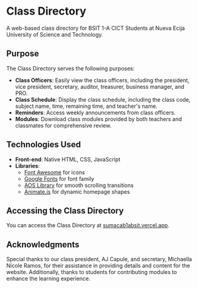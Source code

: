 # Class Directory

A web-based class directory for BSIT 1-A CICT Students at Nueva Ecija University of Science and Technology.

## Purpose

The Class Directory serves the following purposes:

- **Class Officers**: Easily view the class officers, including the president, vice president, secretary, auditor, treasurer, business manager, and PRO.
- **Class Schedule**: Display the class schedule, including the class code, subject name, time, remaining time, and teacher's name.
- **Reminders**: Access weekly announcements from class officers.
- **Modules**: Download class modules provided by both teachers and classmates for comprehensive review.

## Technologies Used

- **Front-end**: Native HTML, CSS, JavaScript
- **Libraries**:
  - [Font Awesome](https://fontawesome.com/) for icons
  - [Google Fonts](https://fonts.google.com/) for font family
  - [AOS Library](https://michalsnik.github.io/aos/) for smooth scrolling transitions
  - [Animate.js](https://animate.style/) for dynamic homepage shapes

## Accessing the Class Directory

You can access the Class Directory at [sumacab1absit.vercel.app](https://sumacab1absit.vercel.app/).

## Acknowledgments

Special thanks to our class president, AJ Capule, and secretary, Michaella Nicole Ramos, for their assistance in providing details and content for the website. Additionally, thanks to students for contributing modules to enhance the learning experience.
